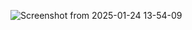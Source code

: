 ![Screenshot from 2025-01-24 13-54-09](https://github.com/user-attachments/assets/ba613ac4-6e81-40e9-8de5-c49cd5932461)
